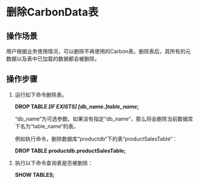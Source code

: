 # 删除CarbonData表<a name="ZH-CN_TOPIC_0057181211"></a>

## 操作场景<a name="zh-cn_topic_0056202765_section44389809164252"></a>

用户根据业务使用情况，可以删除不再使用的Carbon表。删除表后，其所有的元数据以及表中已加载的数据都会被删除。

## 操作步骤<a name="zh-cn_topic_0056202765_section182005916432"></a>

1.  运行如下命令删除表。

    **DROP TABLE  _\[IF EXISTS\] \[db\_name.\]table\_name_;**

    “db\_name“为可选参数。如果没有指定“db\_name“，那么将会删除当前数据库下名为“table\_name“的表。

    例如执行命令，删除数据库“productdb“下的表“productSalesTable“：

    **DROP TABLE productdb.productSalesTable;**

2.  执行以下命令查询表是否被删除：

    **SHOW TABLES;**


